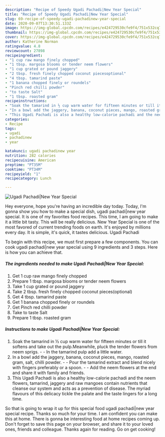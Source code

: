 ```yaml
---
description: "Recipe of Speedy Ugadi Pachadi|New Year Special"
title: "Recipe of Speedy Ugadi Pachadi|New Year Special"
slug: 69-recipe-of-speedy-ugadi-pachadinew-year-special
date: 2020-09-07T13:30:51.133Z
image: https://img-global.cpcdn.com/recipes/e424729530cfe9f4/751x532cq70/ugadi-pachadinew-year-special-recipe-main-photo.jpg
thumbnail: https://img-global.cpcdn.com/recipes/e424729530cfe9f4/751x532cq70/ugadi-pachadinew-year-special-recipe-main-photo.jpg
cover: https://img-global.cpcdn.com/recipes/e424729530cfe9f4/751x532cq70/ugadi-pachadinew-year-special-recipe-main-photo.jpg
author: Katherine Norman
ratingvalue: 4.8
reviewcount: 27898
recipeingredient:
- "1 cup raw mango finely chopped"
- "1 tbsp. margosa blooms or tender neem flowers"
- "1 cup grated or pound jaggery"
- "2 tbsp. fresh finely chopped coconut piecesoptional"
- "4 tbsp. tamarind paste"
- "1 banana chopped finely or roundels"
- "Pinch red chilli powder"
- "to taste Salt"
- "1 tbsp. roasted gram"
recipeinstructions:
- "Soak the tamarind in ½ cup warm water for fifteen minutes or till it softens and take out the pulp.Meanwhile, pluck the tender flowers from neem sprigs.  In the tamarind pulp add a little water."
- "In a bowl add the jaggery, banana, coconut pieces, mango, roasted gram, salt, chilli powder.  Pour the tamarind extract and blend nicely with fingers preferably or a spoon.  Add the neem flowers at the end and share it with family and friends."
- "This Ugadi Pachadi is also a healthy low-calorie pachadi and the neem flowers, tamarind, jaggery and raw mangoes contain nutrients that cleanse our system and acts as a prevention of disease. The myriad flavours of this delicacy tickle the palate and the taste lingers for a long time."
categories:
- Recipe
tags:
- ugadi
- pachadinew
- year

katakunci: ugadi pachadinew year 
nutrition: 282 calories
recipecuisine: American
preptime: "PT35M"
cooktime: "PT34M"
recipeyield: "1"
recipecategory: Lunch

---
```



![Ugadi Pachadi|New Year Special](https://img-global.cpcdn.com/recipes/e424729530cfe9f4/751x532cq70/ugadi-pachadinew-year-special-recipe-main-photo.jpg)

Hey everyone, hope you're having an incredible day today. Today, I'm gonna show you how to make a special dish, ugadi pachadi|new year special. It is one of my favorites food recipes. This time, I am going to make it a little bit tasty. This will be really delicious.
New Year Special is one of the most favored of current trending foods on earth. It's enjoyed by millions every day. It is simple, it's quick, it tastes delicious. Ugadi Pachadi




To begin with this recipe, we must first prepare a few components. You can cook ugadi pachadi|new year special using 9 ingredients and 3 steps. Here is how you can achieve that.

<!--inarticleads1-->

##### The ingredients needed to make Ugadi Pachadi|New Year Special:

1. Get 1 cup raw mango finely chopped
1. Prepare 1 tbsp. margosa blooms or tender neem flowers
1. Take 1 cup grated or pound jaggery
1. Take 2 tbsp. fresh finely chopped coconut pieces(optional)
1. Get 4 tbsp. tamarind paste
1. Get 1 banana chopped finely or roundels
1. Get Pinch red chilli powder
1. Take to taste Salt
1. Prepare 1 tbsp. roasted gram




<!--inarticleads2-->

##### Instructions to make Ugadi Pachadi|New Year Special:

1. Soak the tamarind in ½ cup warm water for fifteen minutes or till it softens and take out the pulp.Meanwhile, pluck the tender flowers from neem sprigs. -  - In the tamarind pulp add a little water.
1. In a bowl add the jaggery, banana, coconut pieces, mango, roasted gram, salt, chilli powder. -  - Pour the tamarind extract and blend nicely with fingers preferably or a spoon. -  - Add the neem flowers at the end and share it with family and friends.
1. This Ugadi Pachadi is also a healthy low-calorie pachadi and the neem flowers, tamarind, jaggery and raw mangoes contain nutrients that cleanse our system and acts as a prevention of disease. The myriad flavours of this delicacy tickle the palate and the taste lingers for a long time.




So that is going to wrap it up for this special food ugadi pachadi|new year special recipe. Thanks so much for your time. I am confident you can make this at home. There is gonna be interesting food at home recipes coming up. Don't forget to save this page on your browser, and share it to your loved ones, friends and colleague. Thanks again for reading. Go on get cooking!
